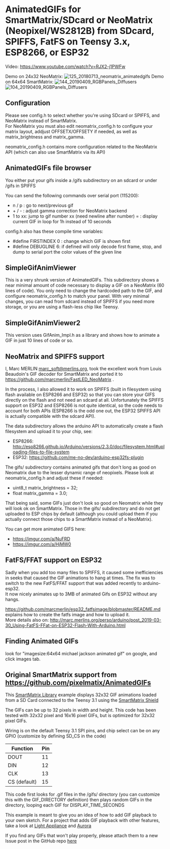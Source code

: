 AnimatedGIFs for SmartMatrix/SDcard or NeoMatrix (Neopixel/WS2812B) from SDcard, SPIFFS, FatFS on Teensy 3.x, ESP8266, or ESP32
==================================================================================================================================

Video: https://www.youtube.com/watch?v=RJX2-j1PWFw

Demo on 24x32 NeoMatrix:
![125_20180713_neomatrix_animatedgifs](https://user-images.githubusercontent.com/1369412/42703527-b27a5450-8681-11e8-82a9-d074e473848c.jpg)
Demo on 64x64 SmartMatrix:
![144_20190409_RGBPanels_Diffusers](https://user-images.githubusercontent.com/1369412/55811945-df591280-5a9e-11e9-8546-520265b14e83.jpg)
![104_20190409_RGBPanels_Diffusers](https://user-images.githubusercontent.com/1369412/55813849-5cd25200-5aa2-11e9-8c6c-7e22ae2a5a18.jpg)

Configuration
-------------
Please see config.h to select whether you're using SDcard or SPIFFS, and
NeoMatrix instead of SmartMatrix.  
For NeoMatrix you must also edit neomatrix_config.h to configure your matrix
layout, addjust OFFSETX/OFFSETY if needed, as well as matrix_brightness and
matrix_gamma.

neomatrix_config.h contains more configuration related to the NeoMatrix API
(which can also use SmartMatrix via its API)

AnimatedGIFs file browser
-------------------------
You either put your gifs inside a /gifs subdirectory on an sdcard or under /gifs in SPIFFS 

You can send the following commands over serial port (115200):
- n / p : go to next/previous gif
- \+ / \- : adjust gamma correction for NeoMatrix backend
- 1 to xx: jump to gif number xx (need newline after number)
= : display current GIF in loop for 1h instead of 10 seconds

config.h also has these compile time variables:
- #define FIRSTINDEX 0 : change which GIF is shown first
- #define DEBUGLINE 6: if defined will only decode first frame, stop, and dump to serial port the color values of the given line


SimpleGifAnimViewer
-------------------
This is a very shrunk version of AnimatedGIFs.  This subdirectory shows a near minimal amount of code necessary to display a GIF on a NeoMatrix (60 lines of code). You only need to change the hardcoded path to the GIF, and configure neomatrix_config.h to match your panel. With very minimal changes, you can read from sdcard instead of SPIFFS if you need more storage, or you are using a flash-less chip like Teensy.

SimpleGifAnimViewer2
-------------------
This version uses GifAnim_Impl.h as a library and shows how to animate a GIF in just 10 lines of code or so.  

NeoMatrix and SPIFFS support
----------------------------
I, Marc MERLIN <marc_soft@merlins.org>, took the excellent work
from Louis Beaudoin's GIF decoder for SmartMatrix and ported it to
https://github.com/marcmerlin/FastLED_NeoMatrix .

In the process, I also allowed it to work on SPIFFS (built in filesystem using
flash available on ESP8266 and ESP32) so that you can store your GIFS directly
on the flash and not need an sdcard at all.
Unfortunately the SPIFFS support on ESP32 and ESP8266 is not quite identical, so
the code needs to account for both APIs (ESP8266 is the odd one out, the ESP32
SPIFFS API is actually compatible with the sdcard API).

The data subdirectory allows the arduino API to automatically create a flash
filesystem and upload it to your chip, see:
- ESP8266: http://esp8266.github.io/Arduino/versions/2.3.0/doc/filesystem.html#uploading-files-to-file-system
- ESP32: https://github.com/me-no-dev/arduino-esp32fs-plugin

The gifs/ subdirectory contains animated gifs that don't long as good on
Neomatrix due to the lesser dynamic range of neopixels. Please look at
neomatrix_config.h and adjust these if needed:
- uint8_t matrix_brightness = 32;
- float matrix_gamma = 3.0;

That being said, some GIFs just don't look so good on Neomatrix while they will
look ok on SmartMatrix. Those in the gifs/ subdirectory and do not get uploaded
to ESP chips by default (although you could upload them if you actually connect
those chips to a SmartMatrix instead of a NeoMatrix).

You can get more animated GIFS here:
- https://imgur.com/a/NuFRD 
- https://imgur.com/a/HjMW0


FatFS/FFAT support on ESP32
---------------------------
Sadly when you add too many files to SPIFFS, it caused some inefficiencies in seeks that 
caused the GIF animations to hang at times. The fix was to switch to the new FatFS/FFAT 
support that was added recently to arduino-esp32.  
It now nicely animates up to 3MB of animated Gifs on ESP32 without any hangs.

https://github.com/marcmerlin/esp32_fatfsimage/blobmaster/README.md explains how to 
create the fatfs image and how to upload it.  
More details also on:
http://marc.merlins.org/perso/arduino/post_2019-03-30_Using-FatFS-FFat-on-ESP32-Flash-With-Arduino.html


Finding Animated GIFs
---------------------
look for "imagesize:64x64 michael jackson animated gif" on google, and click images tab.


Original SmartMatrix support from https://github.com/pixelmatix/AnimatedGIFs
----------------------------------------------------------------------------
This [SmartMatrix Library](http://docs.pixelmatix.com/SmartMatrix/index.html) example displays 32x32 GIF animations loaded from a SD Card connected to the Teensy 3.1 using the [SmartMatrix Shield](http://docs.pixelmatix.com/SmartMatrix/shieldref.html)

The GIFs can be up to 32 pixels in width and height.  This code has been tested with 32x32 pixel and 16x16 pixel GIFs, but is optimized for 32x32 pixel GIFs.

Wiring is on the default Teensy 3.1 SPI pins, and chip select can be on any GPIO (customize by defining SD_CS in the code)

Function     | Pin
-------------|----
DOUT         |  11
DIN          |  12
CLK          |  13
CS (default) |  15

This code first looks for .gif files in the /gifs/ directory (you can customize this with the GIF_DIRECTORY definition) then plays random GIFs in the directory, looping each GIF for DISPLAY_TIME_SECONDS

This example is meant to give you an idea of how to add GIF playback to your own sketch.  For a project that adds GIF playback with other features, take a look at [Light Appliance](https://github.com/CraigLindley/LightAppliance) and [Aurora](https://github.com/pixelmatix/aurora)

If you find any GIFs that won't play properly, please attach them to a new
Issue post in the GitHub repo [here](https://github.com/pixelmatix/AnimatedGIFs/issues)
